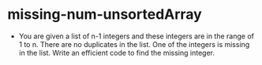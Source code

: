 # missing-num-unsortedArray
- You are given a list of n-1 integers and these integers are in the range
  of 1 to n. There are no duplicates in the list. One of the integers is
  missing in the list. Write an efficient code to find the missing integer.
